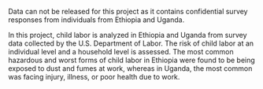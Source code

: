 Data can not be released for this project as it contains confidential survey responses from individuals from Ethiopia and Uganda.


In this project, child labor is analyzed in Ethiopia and Uganda from survey data collected by the U.S. Department of Labor. 
The risk of child labor at an individual level and a household level is assessed. 
The most common hazardous and worst forms of child labor in Ethiopia were found to be being exposed to dust and fumes at work, whereas in Uganda, the most common was facing injury, illness, or poor health due to work. 
